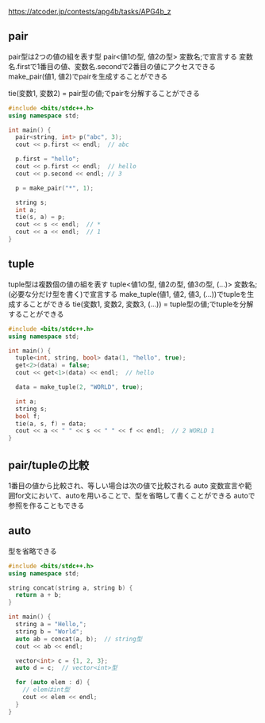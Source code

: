 https://atcoder.jp/contests/apg4b/tasks/APG4b_z

## pair
pair型は2つの値の組を表す型
pair<値1の型, 値2の型> 変数名;で宣言する
変数名.firstで1番目の値、変数名.secondで2番目の値にアクセスできる
make_pair(値1, 値2)でpairを生成することができる

tie(変数1, 変数2) = pair型の値;でpairを分解することができる

```cpp
#include <bits/stdc++.h>
using namespace std;

int main() {
  pair<string, int> p("abc", 3);
  cout << p.first << endl;  // abc

  p.first = "hello";
  cout << p.first << endl;  // hello
  cout << p.second << endl; // 3

  p = make_pair("*", 1);

  string s;
  int a;
  tie(s, a) = p;
  cout << s << endl;  // *
  cout << a << endl;  // 1
}
```



## tuple
tuple型は複数個の値の組を表す
tuple<値1の型, 値2の型, 値3の型, (...)> 変数名;(必要な分だけ型を書く)で宣言する
make_tuple(値1, 値2, 値3, (...))でtupleを生成することができる
tie(変数1, 変数2, 変数3, (...)) = tuple型の値;でtupleを分解することができる

```cpp
#include <bits/stdc++.h>
using namespace std;

int main() {
  tuple<int, string, bool> data(1, "hello", true);
  get<2>(data) = false;
  cout << get<1>(data) << endl;  // hello

  data = make_tuple(2, "WORLD", true);

  int a;
  string s;
  bool f;
  tie(a, s, f) = data;
  cout << a << " " << s << " " << f << endl;  // 2 WORLD 1
}
```

## pair/tupleの比較
1番目の値から比較され、等しい場合は次の値で比較される
auto
変数宣言や範囲for文において、autoを用いることで、型を省略して書くことができる
autoで参照を作ることもできる


## auto
型を省略できる
```cpp
#include <bits/stdc++.h>
using namespace std;

string concat(string a, string b) {
  return a + b;
}

int main() {
  string a = "Hello,";
  string b = "World";
  auto ab = concat(a, b);  // string型
  cout << ab << endl;

  vector<int> c = {1, 2, 3};
  auto d = c;  // vector<int>型

  for (auto elem : d) {
    // elemはint型
    cout << elem << endl;
  }
}

```